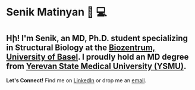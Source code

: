# Senik Matinyan :microscope: :computer:

Hի! I'm Senik, an MD, Ph.D. student specializing in **Structural Biology** at the [Biozentrum, University of Basel](https://www.biozentrum.unibas.ch/).  I proudly hold an MD degree from [Yerevan State Medical University (YSMU)](https://ysmu.am/).
---

**Let's Connect!** Find me on [LinkedIn](https://www.linkedin.com/in/senik-matinyan/) or drop me an [email](senik.matinyan@gmail.com).

